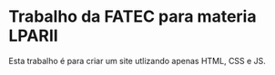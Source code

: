# Trabalho da FATEC para materia LPARII
Esta trabalho é para criar um site utlizando apenas HTML, CSS e JS.